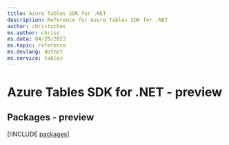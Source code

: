```yaml
---
title: Azure Tables SDK for .NET
description: Reference for Azure Tables SDK for .NET
author: christothes
ms.author: chriss
ms.data: 04/20/2023
ms.topic: reference
ms.devlang: dotnet
ms.service: tables
---
```

# Azure Tables SDK for .NET - preview
## Packages - preview
[!INCLUDE [packages](tables-index.md)]